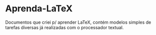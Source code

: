 # Aprenda-LaTeX
Documentos que criei p/ aprender LaTeX, contém modelos simples de tarefas diversas já realizadas com o processador textual.
